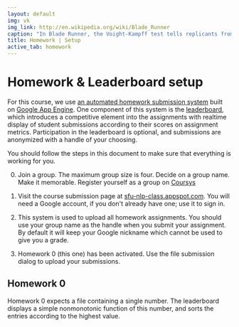 ```yaml
---
layout: default
img: vk 
img_link: http://en.wikipedia.org/wiki/Blade_Runner
caption: "In Blade Runner, the Voight-Kampff test tells replicants from humans based on their emotional response to questions."
title: Homework | Setup
active_tab: homework
---
```


Homework & Leaderboard setup
=============================================================

For this course, we use [an automated homework submission system](http://sfu-nlp-class.appspot.com)
built on [Google App Engine](https://appengine.google.com). One component of this system is the
[leaderboard](leaderboard.html), which introduces a competitive element into the assignments with
realtime display of student submissions according to their scores on assignment
metrics. Participation in the leaderboard is optional, and submissions are anonymized with a handle
of your choosing.

You should follow the steps in this document to make sure that everything is working for you.

0. Join a group. The maximum group size is four. Decide on a group name. Make it memorable. Register
yourself as a group on [Coursys](https://courses.cs.sfu.ca)

1. Visit the course submission page at [sfu-nlp-class.appspot.com](http://sfu-nlp-class.appspot.com). You
will need a Google account, if you don't already have one; use it to sign in.

2. This system is used to upload all homework assignments. You should use your group name
as the handle when you submit your assignment. By default it will keep your Google nickname
which cannot be used to give you a grade.

3. Homework 0 (this one) has been activated. Use the file submission
dialog to upload your submissions. 

## Homework 0

Homework 0 expects a file containing a single number. The leaderboard displays a simple
nonmonotonic function of this number, and sorts the entries according to the highest value.

